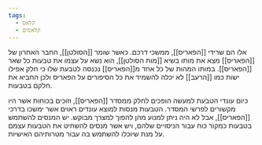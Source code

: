 ```yaml
---
tags:
  - קלאס
  - קלאסים
---
```

אלו הם שרידי [[הפאריס]], ממשכי דרכם. 
כאשר שומר [[הסולטן]], החבר האחרון של [[הפאריס]] מצא את מותו בשיא [[מות הסולטן]], הוא נשא על עצמו את טבעות כל שאר [[הפאריס]]. במותו המהות של כל אחד מ[[הפאריס]] נכנסה לטבעת שלו כי חלק אפילו ישות כמו [[הרעב]] לא יכלה להשמיד את כל הסיפורים על הפאריס ולכן החביא את חלקם בטבעות.

כיום עונדי הטבעת למעשה הופכים לחלק ממסדר [[הפאריס]], וזוכים בכוחות אשר היו מקשורים לפרשי המסדר.
הטבעות מנסות למוצא עונדים ראוים אשר ימשכו בדרכי [[הפאריס]], אבל לא היה ניתן למנוע מהן להפוך למצרך מבוקש.
יש המנסים להשתמש בטבעות כמקור כוח עבור הניסויים שלהם, ויש אשר מנסים להשחיט את הטבעות עצמם על מנת שיוכלו להשתמש בה עבור מטרותיהם האישיות.
